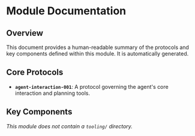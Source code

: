 # Module Documentation

## Overview

This document provides a human-readable summary of the protocols and key components defined within this module. It is automatically generated.

## Core Protocols

- **`agent-interaction-001`**: A protocol governing the agent's core interaction and planning tools.

## Key Components

_This module does not contain a `tooling/` directory._